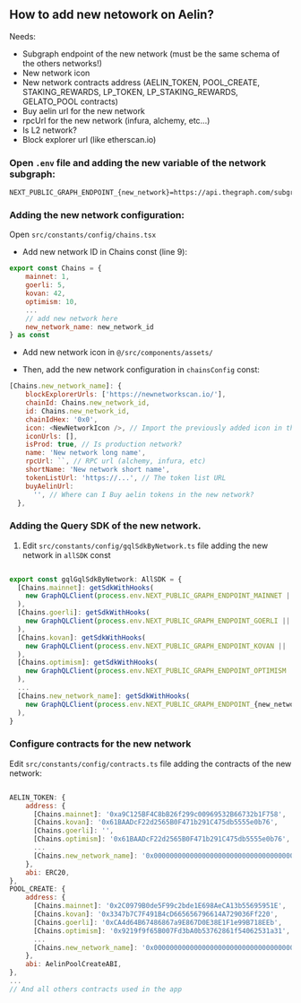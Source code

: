 ## How to add new netowork on Aelin?
Needs: 

* Subgraph endpoint of the new network (must be the same schema of the others networks!)
* New network icon
* New network contracts address (AELIN_TOKEN, POOL_CREATE, STAKING_REWARDS, LP_TOKEN, LP_STAKING_REWARDS, GELATO_POOL contracts)
* Buy aelin url for the new network
* rpcUrl for the new network (infura, alchemy, etc...)
* Is L2 network?
* Block explorer url (like etherscan.io)


### Open `.env` file and adding the new variable of the network subgraph:

```` 
NEXT_PUBLIC_GRAPH_ENDPOINT_{new_network}=https://api.thegraph.com/subgraphs/....
````

### Adding the new network configuration:
Open `src/constants/config/chains.tsx`
* Add new network ID in Chains const (line 9):
````js
export const Chains = {
    mainnet: 1,
    goerli: 5,
    kovan: 42,
    optimism: 10,
    ...
    // add new network here
    new_network_name: new_network_id
} as const
````
* Add new network icon in `@/src/components/assets/`

* Then, add the new network configuration in `chainsConfig` const:
````js
[Chains.new_network_name]: {
    blockExplorerUrls: ['https://newnetworkscan.io/'],
    chainId: Chains.new_network_id,
    id: Chains.new_network_id,
    chainIdHex: '0x0',
    icon: <NewNetworkIcon />, // Import the previously added icon in this file and use them here 
    iconUrls: [],
    isProd: true, // Is production network?
    name: 'New network long name',
    rpcUrl: ``, // RPC url (alchemy, infura, etc)
    shortName: 'New network short name',
    tokenListUrl: 'https://...', // The token list URL
    buyAelinUrl:
      '', // Where can I Buy aelin tokens in the new network?
  },
````

### Adding the Query SDK of the new network.
   1. Edit `src/constants/config/gqlSdkByNetwork.ts` file adding the new network in `allSDK` const
````js

export const gqlGqlSdkByNetwork: AllSDK = {
  [Chains.mainnet]: getSdkWithHooks(
    new GraphQLClient(process.env.NEXT_PUBLIC_GRAPH_ENDPOINT_MAINNET || ''),
  ),
  [Chains.goerli]: getSdkWithHooks(
    new GraphQLClient(process.env.NEXT_PUBLIC_GRAPH_ENDPOINT_GOERLI || ''),
  ),
  [Chains.kovan]: getSdkWithHooks(
    new GraphQLClient(process.env.NEXT_PUBLIC_GRAPH_ENDPOINT_KOVAN || ''),
  ),
  [Chains.optimism]: getSdkWithHooks(
    new GraphQLClient(process.env.NEXT_PUBLIC_GRAPH_ENDPOINT_OPTIMISM || ''),
  ),
  ...
  [Chains.new_network_name]: getSdkWithHooks(
    new GraphQLClient(process.env.NEXT_PUBLIC_GRAPH_ENDPOINT_{new_network} || ''),
  ),
}

````

### Configure contracts for the new network
Edit `src/constants/config/contracts.ts` file adding the contracts of the new network:
````js

AELIN_TOKEN: {
    address: {
      [Chains.mainnet]: '0xa9C125BF4C8bB26f299c00969532B66732b1F758',
      [Chains.kovan]: '0x61BAADcF22d2565B0F471b291C475db5555e0b76',
      [Chains.goerli]: '',
      [Chains.optimism]: '0x61BAADcF22d2565B0F471b291C475db5555e0b76',
      ...
      [Chains.new_network_name]: '0x00000000000000000000000000000000000',
    },
    abi: ERC20,
},
POOL_CREATE: {
    address: {
      [Chains.mainnet]: '0x2C0979B0de5F99c2bde1E698AeCA13b55695951E',
      [Chains.kovan]: '0x3347b7C7F491B4cD665656796614A729036Ff220',
      [Chains.goerli]: '0xCA4d64B67486867a9E867D0E38E1F1e99B718EEb',
      [Chains.optimism]: '0x9219f9f65B007Fd3bA0b53762861f54062531a31',
      ...
      [Chains.new_network_name]: '0x00000000000000000000000000000000000',
    },
    abi: AelinPoolCreateABI,
},
...
// And all others contracts used in the app

````

